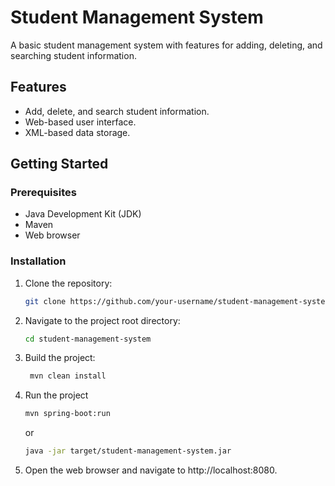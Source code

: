 # Student Management System

A basic student management system with features for adding, deleting, and searching student information.

## Features

- Add, delete, and search student information.
- Web-based user interface.
- XML-based data storage.

## Getting Started

### Prerequisites

- Java Development Kit (JDK)
- Maven
- Web browser
### Installation

1. Clone the repository:

   ```bash
   git clone https://github.com/your-username/student-management-system.git
   
2. Navigate to the project root directory:

   ```bash
   cd student-management-system
   ```
   
3. Build the project:

   ```bash
    mvn clean install
    ```
   
4. Run the project

   ```bash
   mvn spring-boot:run
   ```
   or 
    ```bash
   java -jar target/student-management-system.jar

5. Open the web browser and navigate to http://localhost:8080.
   